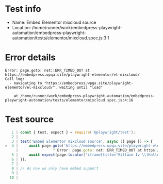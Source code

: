 # Test info

- Name: Embed Elementor mixcloud source
- Location: /home/runner/work/embedpress-playwright-automation/embedpress-playwright-automation/tests/elementor/mixcloud.spec.js:3:1

# Error details

```
Error: page.goto: net::ERR_TIMED_OUT at https://embedpress.wpqa.site/playwright-elementor/el-mixcloud/
Call log:
  - navigating to "https://embedpress.wpqa.site/playwright-elementor/el-mixcloud/", waiting until "load"

    at /home/runner/work/embedpress-playwright-automation/embedpress-playwright-automation/tests/elementor/mixcloud.spec.js:4:16
```

# Test source

```ts
   1 | const { test, expect } = require('@playwright/test');
   2 |
   3 | test('Embed Elementor mixcloud source', async ({ page }) => {
>  4 |     await page.goto('https://embedpress.wpqa.site/playwright-elementor/el-mixcloud/');
     |                ^ Error: page.goto: net::ERR_TIMED_OUT at https://embedpress.wpqa.site/playwright-elementor/el-mixcloud/
   5 |     await expect(page.locator('iframe[title="Villain Iv \\(Halloween\\)"]').contentFrame().getByTestId('widget-cloudcast-image')).toBeVisible();
   6 | });
   7 |
   8 | // As now we only have embed support
   9 |
  10 |
```